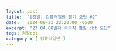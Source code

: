 ```yaml
---
layout: post
title:  "[컴일] 컴퓨터일반 필기 오답 #2"
date:   2024-09-23 22:20:00 -0500
excerpt: "23.04.08일자 국가직 컴일 cbt 오답"
tags: 컴일cbt
category : [ 컴퓨터일반 ]
---
```


